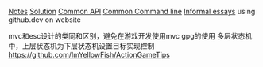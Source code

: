 [Notes](./Note/Notes.md)
[Solution](./Note/Solution.md)
[Common API](./Note/Common%20API.md)
[Common Command line](./Note/Common%20Command%20line.md)
[Informal essays](./.secrets/Informal%20essays/Informal%20essays.md)
using github.dev on website

mvc和esc设计的类同和区别，避免在游戏开发使用mvc
gpg的使用
多层状态机中，上层状态机为下层状态机设置目标实现控制
https://github.com/ImYellowFish/ActionGameTips